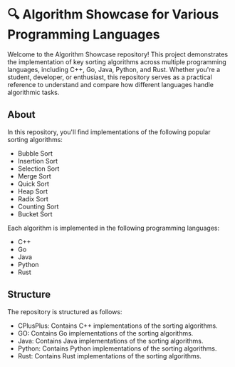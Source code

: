 # 🔍 Algorithm Showcase for Various Programming Languages

Welcome to the Algorithm Showcase repository! This project demonstrates the implementation of key sorting algorithms across multiple programming languages, including C++, Go, Java, Python, and Rust. Whether you're a student, developer, or enthusiast, this repository serves as a practical reference to understand and compare how different languages handle algorithmic tasks.


## About

In this repository, you'll find implementations of the following popular sorting algorithms:

 - Bubble Sort
 - Insertion Sort
 - Selection Sort
 - Merge Sort
 - Quick Sort
 - Heap Sort
 - Radix Sort
 - Counting Sort
 - Bucket Sort

Each algorithm is implemented in the following programming languages:

 - C++
 - Go
 - Java
 - Python
 - Rust

## Structure

The repository is structured as follows:
    
 - CPlusPlus: Contains C++ implementations of the sorting algorithms.
 - GO: Contains Go implementations of the sorting algorithms.
 - Java: Contains Java implementations of the sorting algorithms.
 - Python: Contains Python implementations of the sorting algorithms.
 - Rust: Contains Rust implementations of the sorting algorithms.